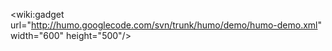 &lt;wiki:gadget url="http://humo.googlecode.com/svn/trunk/humo/demo/humo-demo.xml"  width="600" height="500"/&gt;